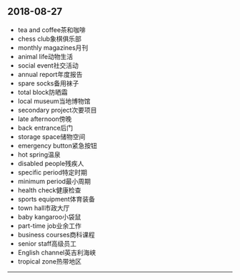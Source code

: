 2018-08-27
---
- tea and coffee茶和咖啡
- chess club象棋俱乐部
- monthly magazines月刊
- animal life动物生活
- social event社交活动
- annual report年度报告
- spare socks备用袜子
- total block防晒霜
- local museum当地博物馆
- secondary project次要项目
- late afternoon傍晚
- back entrance后门
- storage space储物空间
- emergency button紧急按钮
- hot spring温泉
- disabled people残疾人
- specific period特定时期
- minimum period最小周期
- health check健康检查
- sports equipment体育装备
- town hall市政大厅
- baby kangaroo小袋鼠
- part-time job业余工作
- business courses商科课程
- senior staff高级员工
- English channel英吉利海峡
- tropical zone热带地区
---